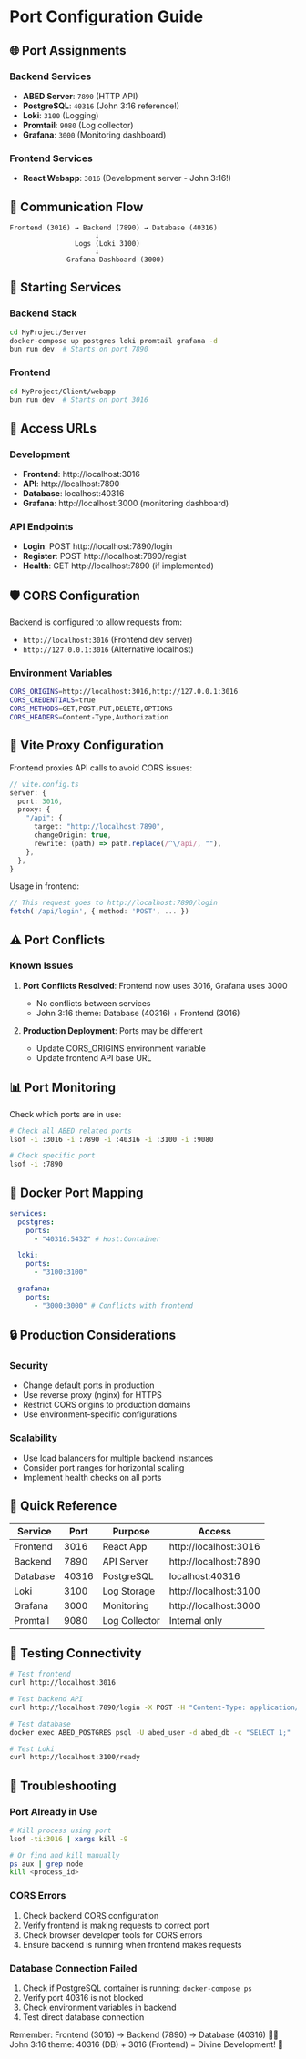 # Port Configuration Guide

## 🌐 Port Assignments

### Backend Services

- **ABED Server**: `7890` (HTTP API)
- **PostgreSQL**: `40316` (John 3:16 reference!)
- **Loki**: `3100` (Logging)
- **Promtail**: `9080` (Log collector)
- **Grafana**: `3000` (Monitoring dashboard)

### Frontend Services

- **React Webapp**: `3016` (Development server - John 3:16!)

## 🔄 Communication Flow

```
Frontend (3016) → Backend (7890) → Database (40316)
                     ↓
                Logs (Loki 3100)
                     ↓
              Grafana Dashboard (3000)
```

## 🚀 Starting Services

### Backend Stack

```bash
cd MyProject/Server
docker-compose up postgres loki promtail grafana -d
bun run dev  # Starts on port 7890
```

### Frontend

```bash
cd MyProject/Client/webapp
bun run dev  # Starts on port 3016
```

## 🔗 Access URLs

### Development

- **Frontend**: http://localhost:3016
- **API**: http://localhost:7890
- **Database**: localhost:40316
- **Grafana**: http://localhost:3000 (monitoring dashboard)

### API Endpoints

- **Login**: POST http://localhost:7890/login
- **Register**: POST http://localhost:7890/regist
- **Health**: GET http://localhost:7890 (if implemented)

## 🛡️ CORS Configuration

Backend is configured to allow requests from:

- `http://localhost:3016` (Frontend dev server)
- `http://127.0.0.1:3016` (Alternative localhost)

### Environment Variables

```bash
CORS_ORIGINS=http://localhost:3016,http://127.0.0.1:3016
CORS_CREDENTIALS=true
CORS_METHODS=GET,POST,PUT,DELETE,OPTIONS
CORS_HEADERS=Content-Type,Authorization
```

## 🔧 Vite Proxy Configuration

Frontend proxies API calls to avoid CORS issues:

```typescript
// vite.config.ts
server: {
  port: 3016,
  proxy: {
    "/api": {
      target: "http://localhost:7890",
      changeOrigin: true,
      rewrite: (path) => path.replace(/^\/api/, ""),
    },
  },
}
```

Usage in frontend:

```typescript
// This request goes to http://localhost:7890/login
fetch('/api/login', { method: 'POST', ... })
```

## ⚠️ Port Conflicts

### Known Issues

1. **Port Conflicts Resolved**: Frontend now uses 3016, Grafana uses 3000
   - No conflicts between services
   - John 3:16 theme: Database (40316) + Frontend (3016)

2. **Production Deployment**: Ports may be different
   - Update CORS_ORIGINS environment variable
   - Update frontend API base URL

## 📊 Port Monitoring

Check which ports are in use:

```bash
# Check all ABED related ports
lsof -i :3016 -i :7890 -i :40316 -i :3100 -i :9080

# Check specific port
lsof -i :7890
```

## 🐳 Docker Port Mapping

```yaml
services:
  postgres:
    ports:
      - "40316:5432" # Host:Container

  loki:
    ports:
      - "3100:3100"

  grafana:
    ports:
      - "3000:3000" # Conflicts with frontend
```

## 🔒 Production Considerations

### Security

- Change default ports in production
- Use reverse proxy (nginx) for HTTPS
- Restrict CORS origins to production domains
- Use environment-specific configurations

### Scalability

- Use load balancers for multiple backend instances
- Consider port ranges for horizontal scaling
- Implement health checks on all ports

## 📝 Quick Reference

| Service  | Port  | Purpose       | Access                |
| -------- | ----- | ------------- | --------------------- |
| Frontend | 3016  | React App     | http://localhost:3016 |
| Backend  | 7890  | API Server    | http://localhost:7890 |
| Database | 40316 | PostgreSQL    | localhost:40316       |
| Loki     | 3100  | Log Storage   | http://localhost:3100 |
| Grafana  | 3000  | Monitoring    | http://localhost:3000 |
| Promtail | 9080  | Log Collector | Internal only         |

## 🎯 Testing Connectivity

```bash
# Test frontend
curl http://localhost:3016

# Test backend API
curl http://localhost:7890/login -X POST -H "Content-Type: application/json" -d '{"email":"test","password":"test"}'

# Test database
docker exec ABED_POSTGRES psql -U abed_user -d abed_db -c "SELECT 1;"

# Test Loki
curl http://localhost:3100/ready
```

## 🚨 Troubleshooting

### Port Already in Use

```bash
# Kill process using port
lsof -ti:3016 | xargs kill -9

# Or find and kill manually
ps aux | grep node
kill <process_id>
```

### CORS Errors

1. Check backend CORS configuration
2. Verify frontend is making requests to correct port
3. Check browser developer tools for CORS errors
4. Ensure backend is running when frontend makes requests

### Database Connection Failed

1. Check if PostgreSQL container is running: `docker-compose ps`
2. Verify port 40316 is not blocked
3. Check environment variables in backend
4. Test direct database connection

Remember: Frontend (3016) → Backend (7890) → Database (40316) 🙏✨
John 3:16 theme: 40316 (DB) + 3016 (Frontend) = Divine Development! 🚀
